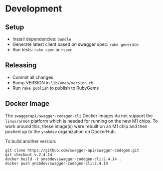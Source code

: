# Development

## Setup

- Install dependencies: `bundle`
- Generate latest client based on swagger spec: `rake generate`
- Run tests: `rake spec` or `rspec`

## Releasing

- Commit all changes
- Bump VERSION in `lib/ynab/version.rb`
- Run `rake publish` to publish to RubyGems

## Docker Image

The `swaggerapi/swagger-codegen-cli` Docker images do not support the `linux/arm64` platform which is needed for running on the new M1 chips.
To work around this, these image(s) were rebuilt on an M1 chip and then pushed up to the `ynabdev` organization on DockerHub.

To build another version:

```
git clone https://github.com/swagger-api/swagger-codegen.git
git checkout v.2.4.14
docker build -t ynabdev/swagger-codegen-cli:2.4.14 .
docker push ynabdev/swagger-codegen-cli:2.4.14
```

